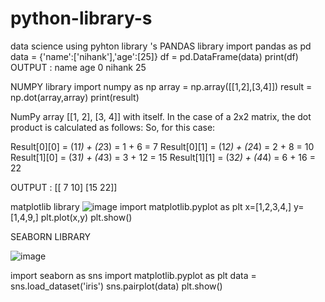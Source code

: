 # python-library-s
data science using pyhton library 's
PANDAS library 
import pandas as pd
data = {'name':['nihank'],'age':[25]}
df = pd.DataFrame(data)
print(df)
OUTPUT :   name  age
0  nihank   25

NUMPY library
import numpy as np
array =  np.array([[1,2],[3,4]])
result = np.dot(array,array)
print(result)

 NumPy array [[1, 2], [3, 4]] with itself. In the case of a 2x2 matrix, the dot product is calculated as follows: So, for this case:

Result[0][0] = (1*1) + (2*3) = 1 + 6 = 7
Result[0][1] = (1*2) + (2*4) = 2 + 8 = 10
Result[1][0] = (3*1) + (4*3) = 3 + 12 = 15
Result[1][1] = (3*2) + (4*4) = 6 + 16 = 22

OUTPUT : [[ 7 10]
 [15 22]]

matplotlib library
![image](https://github.com/user-attachments/assets/ea848307-bfba-4048-942a-c1123814504b)
import matplotlib.pyplot as plt
x=[1,2,3,4,]
y=[1,4,9,]
plt.plot(x,y)
plt.show()

SEABORN LIBRARY

![image](https://github.com/user-attachments/assets/d2c83a70-be40-45f8-b52c-f8b55f8e9a57)

import seaborn as sns
import matplotlib.pyplot as plt
data = sns.load_dataset('iris')
sns.pairplot(data)
plt.show()

